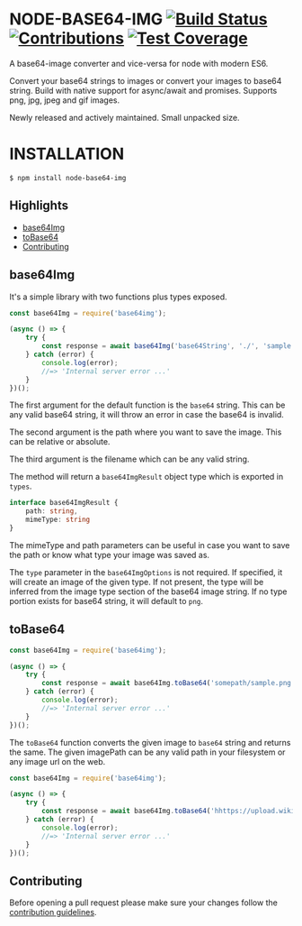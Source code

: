 # NODE-BASE64-IMG [![Build Status](https://travis-ci.org/dopecodez/base64-image.svg?branch=master)](https://travis-ci.org/dopecodez/base64-image) [![Contributions](https://img.shields.io/badge/contributions-welcome-brightgreen.svg?style=flat)](https://github.com/dopecodez/base64-image/issues) [![Test Coverage](https://api.codeclimate.com/v1/badges/84f7953e0bd19f4db04a/test_coverage)](https://codeclimate.com/github/dopecodez/base64-image/test_coverage)

A base64-image converter and vice-versa for node with modern ES6.

Convert your base64 strings to images or convert your images to base64 string. Build with native support for async/await and promises. Supports png, jpg, jpeg and gif images.

Newly released and actively maintained. Small unpacked size.

# INSTALLATION

```
$ npm install node-base64-img
```

## Highlights

- [base64Img](#base64Img)
- [toBase64](#toBase64)
- [Contributing](#contributing)

## base64Img

It's a simple library with two functions plus types exposed.

```js
const base64Img = require('base64img');

(async () => {
	try {
		const response = await base64Img('base64String', './', 'sample', {type: 'jpeg'});	
	} catch (error) {
		console.log(error);
		//=> 'Internal server error ...'
	}
})();
```
The first argument for the default function is the `base64` string. This can be any valid base64 string, it will throw an error in case the base64 is invalid.

The second argument is the path where you want to save the image. This can be relative or absolute.

The third argument is the filename which can be any valid string.

The method will return a `base64ImgResult` object type which is exported in `types`.

```ts
interface base64ImgResult {
    path: string,
    mimeType: string
}
```
The mimeType and path parameters can be useful in case you want to save the path or know what type your image was saved as.

The `type` parameter in the `base64ImgOptions` is not required. If specified, it will create an image of the given type. If not present, the type will be inferred from the image type section of the base64 image string. If no type portion exists for base64 string, it will default to `png`.

## toBase64

```js
const base64Img = require('base64img');

(async () => {
	try {
		const response = await base64Img.toBase64('somepath/sample.png');	
	} catch (error) {
		console.log(error);
		//=> 'Internal server error ...'
	}
})();
```
The `toBase64` function converts the given image to `base64` string and returns the same. The given imagePath can be any valid path in your filesystem or any image url on the web.

```js
const base64Img = require('base64img');

(async () => {
	try {
		const response = await base64Img.toBase64('hhttps://upload.wikimedia.org/wikipedia/en/f/f3/Dilbert-20050910.png');	
	} catch (error) {
		console.log(error);
		//=> 'Internal server error ...'
	}
})();
```

## Contributing

Before opening a pull request please make sure your changes follow the
[contribution guidelines][1].

[1]: https://github.com/dopecodez/pingman/blob/master/CONTRIBUTING.md


